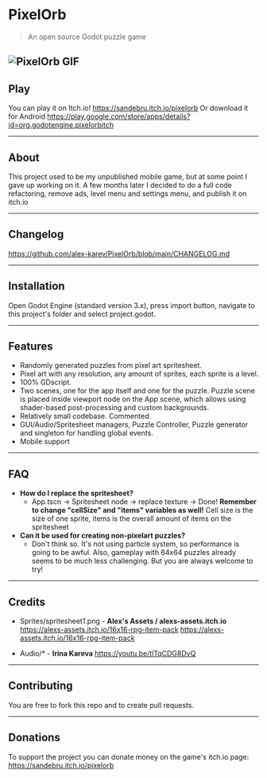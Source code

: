 # PixelOrb

> An open source Godot puzzle game

![PixelOrb GIF](https://raw.githubusercontent.com/alex-karev/PixelOrb/main/PixelOrb.gif)
---

## Play
You can play it on Itch.io!
https://sandebru.itch.io/pixelorb
Or download it for Android
https://play.google.com/store/apps/details?id=org.godotengine.pixelorbitch

---

## About
This project used to be my unpublished mobile game, but at some point I gave up working on it. A few months later I decided to do a full code refactoring, remove ads, level menu and settings menu, and publish it on itch.io

---

## Changelog
https://github.com/alex-karev/PixelOrb/blob/main/CHANGELOG.md

---

## Installation
Open Godot Engine (standard version 3.x), press import button, navigate to this project's folder and select project.godot.

---

## Features
- Randomly generated puzzles from pixel art spritesheet.
- Pixel art with any resolution, any amount of sprites, each sprite is a level.
- 100% GDscript.
- Two scenes, one for the app itself and one for the puzzle. Puzzle scene is placed inside viewport node on the App scene, which allows using shader-based post-processing and custom backgrounds.
- Relatively small codebase. Commented.
- GUI/Audio/Spritesheet managers, Puzzle Controller, Puzzle generator and singleton for handling global events.
- Mobile support

---

## FAQ
- **How do I replace the spritesheet?**
    - App.tscn -> Spritesheet node -> replace texture -> Done! **Remember to change "cellSize" and "items" variables as well!** Cell size is the size of one sprite, items is the overall amount of items on the spritesheet
- **Can it be used for creating non-pixelart puzzles?**
    - Don't think so. It's not using particle system, so performance is going to be awful. Also, gameplay with 64x64 puzzles already seems to be much less challenging. But you are always welcome to try!

---

## Credits
- Sprites/spritesheet1.png - **Alex's Assets / alexs-assets.itch.io**
    https://alexs-assets.itch.io/16x16-rpg-item-pack
    https://alexs-assets.itch.io/16x16-rpg-item-pack

- Audio/* - **Irina Kareva**
   https://youtu.be/tlTqCDG8DvQ
---

## Contributing

You are free to fork this repo and to create pull requests.

---

## Donations

To support the project you can donate money on the game's itch.io page:
https://sandebru.itch.io/pixelorb
